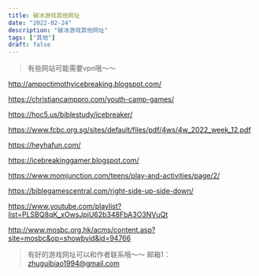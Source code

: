 ```yaml
---
title: 破冰游戏其他网址
date: "2022-02-24"
description: "破冰游戏其他网址"
tags: ["其他"]
draft: false
---
```

> 有些网站可能需要vpn哦～～

http://ampoctimothyicebreaking.blogspot.com/

https://christiancamppro.com/youth-camp-games/

https://hoc5.us/biblestudy/icebreaker/

https://www.fcbc.org.sg/sites/default/files/pdf/4ws/4w_2022_week_12.pdf

https://heyhafun.com/

https://icebreakinggamer.blogspot.com/

https://www.momjunction.com/teens/play-and-activities/page/2/

https://biblegamescentral.com/right-side-up-side-down/

https://www.youtube.com/playlist?list=PLSBQ8qK_xOwsJpjU62b348FbA3O3NVuQt

http://www.mosbc.org.hk/acms/content.asp?site=mosbc&op=showbyid&id=94766

> 有好的游戏网址可以和作者联系哦～～ 邮箱1：zhuguibiao1994@gmail.com
